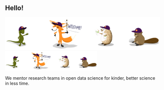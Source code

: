 ## Hello!

![](https://github.com/Openscapes/.github/blob/main/profile/horst-openscapes-mentors.jpg)
<img src="https://github.com/Openscapes/.github/blob/main/profile/horst-openscapes-mentors.jpg" width="300">  

We mentor research teams in open data science for kinder, better science in less time.


<!--

**Here are some ideas to get you started:**

🙋‍♀️ A short introduction - what is your organization all about?
🌈 Contribution guidelines - how can the community get involved?
👩‍💻 Useful resources - where can the community find your docs? Is there anything else the community should know?
🍿 Fun facts - what does your team eat for breakfast?
🧙 Remember, you can do mighty things with the power of [Markdown](https://guides.github.com/features/mastering-markdown/)
-->
